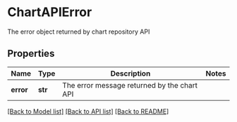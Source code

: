 # ChartAPIError

The error object returned by chart repository API

## Properties
Name | Type | Description | Notes
------------ | ------------- | ------------- | -------------
**error** | **str** | The error message returned by the chart API | 

[[Back to Model list]](../README.md#documentation-for-models) [[Back to API list]](../README.md#documentation-for-api-endpoints) [[Back to README]](../README.md)


